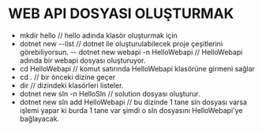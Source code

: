 # WEB API DOSYASI OLUŞTURMAK
- mkdir hello  // hello adında klasör oluşturmak için
- dotnet new --list  // dotnet ile oluşturulabilecek proje çeşitlerini görebiliyorsun.
-- dotnet new webapi -n HelloWebapi  // HelloWebapi adında bir webapi dosyası oluşturuyor.
- cd HelloWebapi // komut satırında HelloWebapi klasörüne girmeni sağlar
- cd . // bir önceki dizine geçer
- dir // dizindeki klasörleri listeler.
- dotnet new sln -n HelloSln // solution dosyası oluşturur.
- dotnet new sln add HelloWebapi // bu dizinde 1 tane sln dosyası varsa işlemi yapar
ki burda 1 tane var şimdi o sln dosyasını HelloWebapi'ye bağlayacak.
